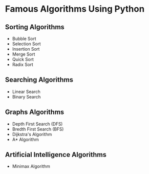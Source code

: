 # Famous Algorithms Using Python

## Sorting Algorithms

- Bubble Sort
- Selection Sort
- Insertion Sort
- Merge Sort
- Quick Sort
- Radix Sort

## Searching Algorithms

- Linear Search
- Binary Search

## Graphs Algorithms

- Depth First Search (DFS)
- Bredth First Search (BFS)
- Dijkstra's Algorithm
- A* Algorithm

## Artificial Intelligence Algorithms

- Minimax Algorithm

